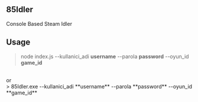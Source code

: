 
## 85Idler
Console Based Steam Idler

## Usage

> node index.js --kullanici_adi **username** --parola **password** --oyun_id **game_id**
<br>
or
<br>
> 85Idler.exe --kullanici_adi **username** --parola **password** --oyun_id **game_id**

